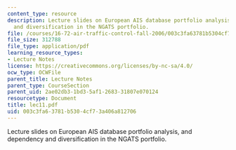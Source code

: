 ```yaml
---
content_type: resource
description: Lecture slides on European AIS database portfolio analysis, and dependency
  and diversification in the NGATS portfolio.
file: /courses/16-72-air-traffic-control-fall-2006/003c3fa63781b5304cf73a406a812706_lec11.pdf
file_size: 312788
file_type: application/pdf
learning_resource_types:
- Lecture Notes
license: https://creativecommons.org/licenses/by-nc-sa/4.0/
ocw_type: OCWFile
parent_title: Lecture Notes
parent_type: CourseSection
parent_uid: 2ae02db3-1bd3-5af1-2683-31807e070124
resourcetype: Document
title: lec11.pdf
uid: 003c3fa6-3781-b530-4cf7-3a406a812706
---
```

Lecture slides on European AIS database portfolio analysis, and dependency and diversification in the NGATS portfolio.
